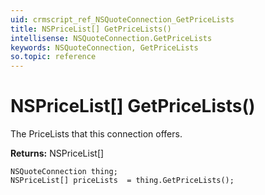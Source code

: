 ```yaml
---
uid: crmscript_ref_NSQuoteConnection_GetPriceLists
title: NSPriceList[] GetPriceLists()
intellisense: NSQuoteConnection.GetPriceLists
keywords: NSQuoteConnection, GetPriceLists
so.topic: reference
---
```


# NSPriceList[] GetPriceLists()

The PriceLists that this connection offers.

**Returns:** NSPriceList[]

```crmscript
NSQuoteConnection thing;
NSPriceList[] priceLists  = thing.GetPriceLists();
```

